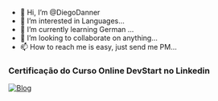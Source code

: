 - 👋 Hi, I’m @DiegoDanner
- 👀 I’m interested in Languages...
- 🌱 I’m currently learning German ...
- 💞️ I’m looking to collaborate on  anything...
- 📫 How to reach me  is easy, just send me PM...

<!---
DiegoDanner/DiegoDanner is a ✨ special ✨ repository because its `README.md` (this file) appears on your GitHub profile.
You can click the Preview link to take a look at your changes.
--->

### Certificação do Curso Online DevStart no Linkedin

[![Blog](https://img.shields.io/badge/LinkedIn-0077B5?style=for-the-badge&logo=linkedin&logoColor=whiteV)](https://app.devstart.tech/certification/fcce09eadb8-a3d7-4940-a71d-7059b26cdf34/logica-de-programacao)